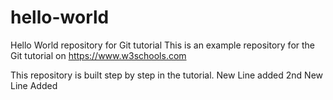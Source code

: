 # hello-world
Hello World repository for Git tutorial
This is an example repository for the Git tutorial on https://www.w3schools.com

This repository is built step by step in the tutorial.
New Line added
2nd New Line Added

